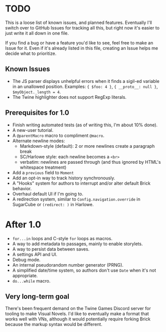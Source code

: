 # TODO

This is a loose list of known issues, and planned features.
Eventually I'll switch over to GitHub Issues for tracking all this,
but right now it's easier to just write it all down in one file.

If you find a bug or have a feature you'd like to see, feel free to make an Issue for it.
Even if it's already listed in this file, creating an Issue helps me decide what to prioritize.

## Known Issues

- The JS parser displays unhelpful errors when it finds a sigil-ed variable in an unallowed position.
  Examples: `{ $foo: 4 }`, `{ __proto__: null }`, `$myObject._length = 4`.
- The Twine highlighter does not support RegExp literals.

## Prerequisites for 1.0

- Finish writing automated tests (as of writing this, I'm about 10% done).
- A new-user tutorial.
- A `@parentMacro` macro to compliment `@macro`.
- Alternate newline modes:
  - Markdown-style (default): 2 or more newlines create a paragraph break
  - SC/Harlowe style: each newline becomes a `<br>`
  - verbatim: newlines are passed through (and thus ignored by HTML's whitespace treatment)
- Add a `previous` field to `Moment`
- Add an opt-in way to track history synchronously.
- A "Hooks" system for authors to interrupt and/or alter default Brick behavior.
- Overhaul default UI if I'm going to.
- A redirection system, similar to `Config.navigation.override` in SugarCube or `(redirect: )` in Harlowe.

# After 1.0

- `for...in` loops and C-style `for` loops as macros.
- A way to add metadata to passages, mainly to enable storylets.
- A way to persist data between saves.
- A settings API and UI.
- Debug mode.
- An internal pseudorandom number generator (PRNG).
- A simplified date/time system, so authors don't use `Date` when it's not appropriate.
- `do...while` macro.

## Very long-term goal

There's been frequent demand on the Twine Games Discord server for tooling to make Visual Novels.
I'd like to eventually make a format that works well with VNs, although it would potentially require forking Brick because the markup syntax would be different.
